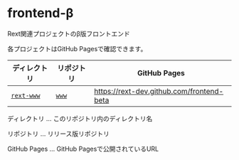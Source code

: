 # frontend-β
Rext関連プロジェクトのβ版フロントエンド

各プロジェクトはGitHub Pagesで確認できます。

| ディレクトリ | リポジトリ | GitHub Pages |
| --- | --- | --- |
| [`rext-www`](https://github.com/rext-dev/frontend-beta/tree/main/rext-www) | [`www`](https://github.com/rext-dev/www) | https://rext-dev.github.com/frontend-beta |

ディレクトリ … このリポジトリ内のディレクトリ名

リポジトリ … リリース版リポジトリ

GitHub Pages … GitHub Pagesで公開されているURL
